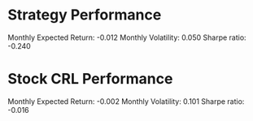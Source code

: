 # Strategy Performance
Monthly Expected Return: -0.012
Monthly Volatility: 0.050
Sharpe ratio: -0.240
# Stock CRL Performance
Monthly Expected Return: -0.002
Monthly Volatility: 0.101
Sharpe ratio: -0.016
